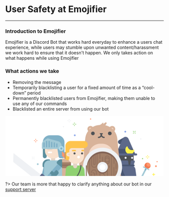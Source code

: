 # User Safety at Emojifier
---
### Introduction to Emojifier
Emojifier is a Discord Bot that works hard everyday to enhance a users chat experience, while users may stumble upon unwanted content/harassment we work hard to ensure that it doesn't happen. We only takes action on what happens while using Emojifier

### What actions we take
- Removing the message
- Temporarily blacklisting a user for a fixed amount of time as a “cool-down” period
- Permanently blacklisted users from Emojifier, making them unable to use any of our commands
- Blacklisted an entire server from using our bot


![bearprotection](../images/bearprotection.png)

?> Our team is more that happy to clarify anything about our bot in our [support server](https://discord.gg/qGvzMas)
